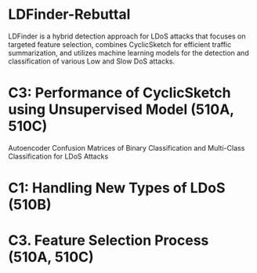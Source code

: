 # LDFinder-Rebuttal
LDFinder is a hybrid detection approach for LDoS attacks that focuses on targeted feature selection, combines CyclicSketch for efficient traffic summarization, and utilizes machine learning models for the detection and classification of various Low and Slow DoS attacks.

# C3: Performance of CyclicSketch using Unsupervised Model (510A, 510C)
Autoencoder Confusion Matrices of Binary Classification and Multi-Class Classification for LDoS Attacks
# C1: Handling New Types of LDoS (510B)

# C3. Feature Selection Process (510A, 510C)
